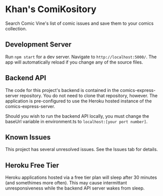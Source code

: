 # Khan's ComiKository

Search Comic Vine's list of comic issues and save them to your comics collection.

## Development Server

Run `npm start` for a dev server. Navigate to `http://localhost:5000/`. The app will automatically reload if you change any of the source files.

## Backend API

The code for this project's backend is contained in the comics-express-server repository. You do not need to clone that repository, however. The application is pre-configured to use the Heroku hosted instance of the comics-express-server.

Should you wish to run the backend API locally, you must change the baseUrl variable in environment.ts to `localhost:[your port number]`.

## Known Issues

This project has several unresolved issues. See the Issues tab for details.

## Heroku Free Tier

Heroku applications hosted via a free tier plan will sleep after 30 minutes (and somethimes more often). This may cause intermittant unresponsiveness while the backend API server wakes from sleep.
